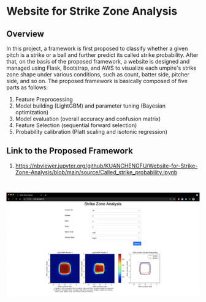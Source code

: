 # Website for Strike Zone Analysis

## Overview
In this project, a framework is first proposed to classify whether a given pitch is a strike or a ball and further predict its called strike probability. After that, on the basis of the proposed framework, a website is designed and managed using Flask, Bootstrap, and AWS to visualize each umpire's strike zone shape under various conditions, such as count, batter side, pitcher side, and so on. The proposed framework is basically composed of five parts as follows:

1. Feature Preprocessing
2. Model building (LightGBM) and parameter tuning (Bayesian optimization)
3. Model evaluation (overall accuracy and confusion matrix)
4. Feature Selection (sequential forward selection)
5. Probability calibration (Platt scaling and isotonic regression)


## Link to the Proposed Framework 
1. https://nbviewer.jupyter.org/github/KUANCHENGFU/Website-for-Strike-Zone-Analysis/blob/main/source/Called_strike_probability.ipynb

&nbsp;

![Website Screeshot](https://github.com/KUANCHENGFU/Website-for-Strike-Zone-Analysis/blob/main/source/website%20screenshot.png)
